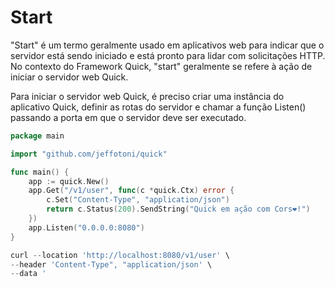 # Start

"Start" é um termo geralmente usado em aplicativos web para indicar que o servidor está sendo iniciado e está pronto para lidar com solicitações HTTP. No contexto do Framework Quick, "start" geralmente se refere à ação de iniciar o servidor web Quick.

Para iniciar o servidor web Quick, é preciso criar uma instância do aplicativo Quick, definir as rotas do servidor e chamar a função Listen() passando a porta em que o servidor deve ser executado.

```go
package main

import "github.com/jeffotoni/quick"

func main() {
	app := quick.New()
	app.Get("/v1/user", func(c *quick.Ctx) error {
		c.Set("Content-Type", "application/json")
		return c.Status(200).SendString("Quick em ação com Cors❤️!")
	})
	app.Listen("0.0.0.0:8080")
}

```

```go
curl --location 'http://localhost:8080/v1/user' \
--header 'Content-Type", "application/json' \
--data '
```